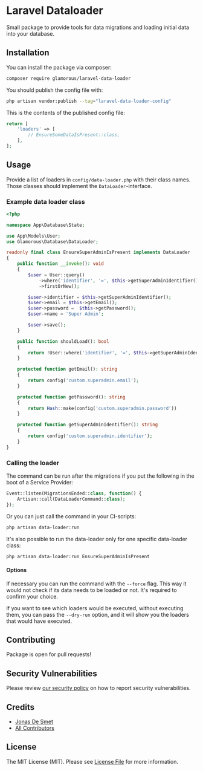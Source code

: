 # Laravel Dataloader
Small package to provide tools for data migrations and loading initial data into your database.

## Installation

You can install the package via composer:

```bash
composer require glamorous/laravel-data-loader
```

You should publish the config file with:

```bash
php artisan vendor:publish --tag="laravel-data-loader-config"
```

This is the contents of the published config file:

```php
return [
    'loaders' => [
        // EnsureSomeDataIsPresent::class,
    ],
];
```

## Usage

Provide a list of loaders in `config/data-loader.php` with their class names. Those classes should implement the `DataLoader`-interface.

### Example data loader class

```php
<?php

namespace App\Database\State;

use App\Models\User;
use Glamorous\Database\DataLoader;

readonly final class EnsureSuperAdminIsPresent implements DataLoader
{
    public function __invoke(): void
    {
        $user = User::query()
            ->where('identifier', '=', $this->getSuperAdminIdentifier())
            ->firstOrNew();

        $user->identifier = $this->getSuperAdminIdentifier();
        $user->email = $this->getEmail();
        $user->password =  $this->getPassword();
        $user->name = 'Super Admin';

        $user->save();
    }

    public function shouldLoad(): bool
    {
        return !User::where('identifier', '=', $this->getSuperAdminIdentifier())->exists();
    }

    protected function getEmail(): string
    {
        return config('custom.superadmin.email');
    }

    protected function getPassword(): string
    {
        return Hash::make(config('custom.superadmin.password'))
    }

    protected function getSuperAdminIdentifier(): string
    {
        return config('custom.superadmin.identifier');
    }
}

```

### Calling the loader

The command can be run after the migrations if you put the following in the boot of a Service Provider:

```php
Event::listen(MigrationsEnded::class, function() {
    Artisan::call(DataLoaderCommand::class);
});
```

Or you can just call the command in your CI-scripts:

```bash
php artisan data-loader:run
```

It's also possible to run the data-loader only for one specific data-loader class:

```bash
php artisan data-loader:run EnsureSuperAdminIsPresent
```

#### Options

If necessary you can run the command with the `--force` flag. This way it would not check if its data needs to be loaded or not. It's required to confirm your choice.

If you want to see which loaders would be executed, without executing them, you can pass the `--dry-run` option, and it will show you the loaders that would have executed.

## Contributing

Package is open for pull requests!

## Security Vulnerabilities

Please review [our security policy](../../security/policy) on how to report security vulnerabilities.

## Credits

- [Jonas De Smet](https://github.com/glamorous)
- [All Contributors](../../contributors)

## License

The MIT License (MIT). Please see [License File](LICENSE.md) for more information.
